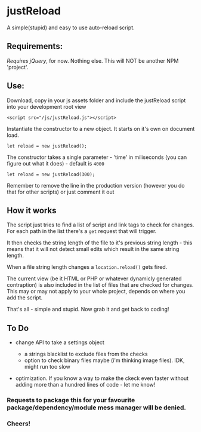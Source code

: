 # justReload

A simple(stupid) and easy to use auto-reload script.

## Requirements:

_Requires jQuery_, for now.
Nothing else. This will NOT be another NPM 'project'.

## Use:

Download, copy in your js assets folder and include the justReload script into your development root view
  
    <script src="/js/justReload.js"></script>
  
Instantiate the constructor to a new object. It starts on it's own on document load.
    
    let reload = new justReload();

The constructor takes a single parameter - 'time' in miliseconds (you can figure out what it does) - default is `4000`

    let reload = new justReload(300);
    
Remember to remove the line in the production version (however you do that for other scripts) or just comment it out


## How it works

The script just tries to find a list of script and link tags to check for changes.
For each path in the list there's a `get` request that will trigger.

It then checks the string length of the file to it's previous string length - this means that it will not detect small edits which result in the same string length.

When a file string length changes a `location.reload()` gets fired.

The current view (be it HTML or PHP or whatever dynamicly generated contraption) is also included in the list of files that are checked for changes. This may or may not apply to your whole project, depends on where you add the script.

That's all - simple and stupid. Now grab it and get back to coding!

## To Do

- change API to take a settings object 
  - a strings blacklist to exclude files from the checks
  - option to check binary files maybe (i'm thinking image files). IDK, might run too slow
  
- optimization. If you know a way to make the ckeck even faster without adding more than a hundred lines of code - let me know!

### Requests to package this for your favourite package/dependency/module mess manager will be denied.

### Cheers!
 
